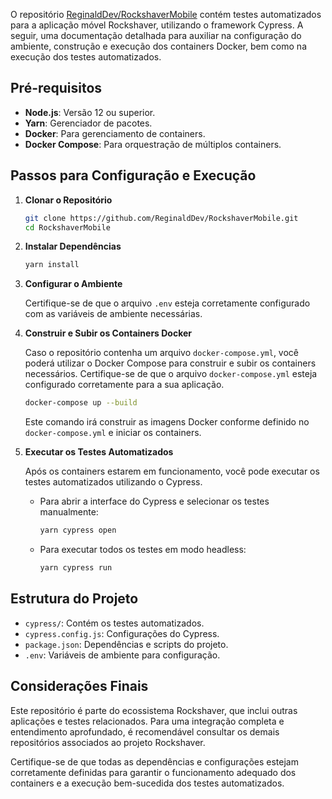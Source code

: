 O repositório [ReginaldDev/RockshaverMobile](https://github.com/ReginaldDev/RockshaverMobile) contém testes automatizados para a aplicação móvel Rockshaver, utilizando o framework Cypress. A seguir, uma documentação detalhada para auxiliar na configuração do ambiente, construção e execução dos containers Docker, bem como na execução dos testes automatizados.

## Pré-requisitos

- **Node.js**: Versão 12 ou superior.
- **Yarn**: Gerenciador de pacotes.
- **Docker**: Para gerenciamento de containers.
- **Docker Compose**: Para orquestração de múltiplos containers.

## Passos para Configuração e Execução

1. **Clonar o Repositório**

   ```bash
   git clone https://github.com/ReginaldDev/RockshaverMobile.git
   cd RockshaverMobile
   ```


2. **Instalar Dependências**

   ```bash
   yarn install
   ```


3. **Configurar o Ambiente**

   Certifique-se de que o arquivo `.env` esteja corretamente configurado com as variáveis de ambiente necessárias.

4. **Construir e Subir os Containers Docker**

   Caso o repositório contenha um arquivo `docker-compose.yml`, você poderá utilizar o Docker Compose para construir e subir os containers necessários. Certifique-se de que o arquivo `docker-compose.yml` esteja configurado corretamente para a sua aplicação.

   ```bash
   docker-compose up --build
   ```


   Este comando irá construir as imagens Docker conforme definido no `docker-compose.yml` e iniciar os containers.

5. **Executar os Testes Automatizados**

   Após os containers estarem em funcionamento, você pode executar os testes automatizados utilizando o Cypress.

   - Para abrir a interface do Cypress e selecionar os testes manualmente:

     ```bash
     yarn cypress open
     ```

   - Para executar todos os testes em modo headless:

     ```bash
     yarn cypress run
     ```

## Estrutura do Projeto

- `cypress/`: Contém os testes automatizados.
- `cypress.config.js`: Configurações do Cypress.
- `package.json`: Dependências e scripts do projeto.
- `.env`: Variáveis de ambiente para configuração.

## Considerações Finais

Este repositório é parte do ecossistema Rockshaver, que inclui outras aplicações e testes relacionados. Para uma integração completa e entendimento aprofundado, é recomendável consultar os demais repositórios associados ao projeto Rockshaver.

Certifique-se de que todas as dependências e configurações estejam corretamente definidas para garantir o funcionamento adequado dos containers e a execução bem-sucedida dos testes automatizados. 
